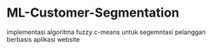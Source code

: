# ML-Customer-Segmentation
implementasi algoritma fuzzy c-means untuk segemntasi pelanggan berbasis aplikasi website  
